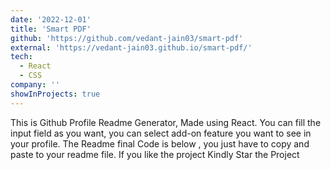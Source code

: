 ```yaml
---
date: '2022-12-01'
title: 'Smart PDF'
github: 'https://github.com/vedant-jain03/smart-pdf'
external: 'https://vedant-jain03.github.io/smart-pdf/'
tech:
  - React
  - CSS
company: ''
showInProjects: true
---
```


This is Github Profile Readme Generator, Made using React. You can fill the input field as you want, you can select add-on feature you want to see in your profile. The Readme final Code is below , you just have to copy and paste to your readme file. If you like the project Kindly Star the Project